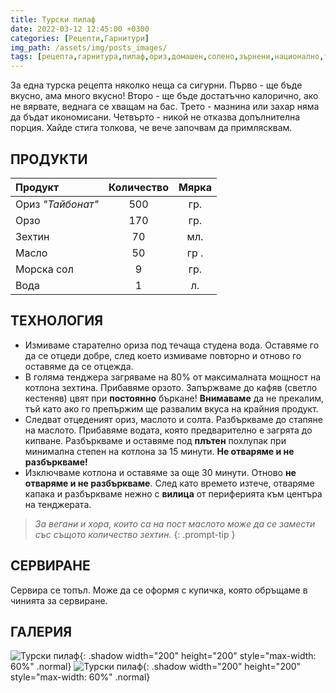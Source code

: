 ```yaml
---
title: Турски пилаф
date: 2022-03-12 12:45:00 +0300
categories: [Рецепти,Гарнитури]
img_path: /assets/img/posts_images/
tags: [рецепта,гарнитура,пилаф,ориз,домашен,солено,зърнени,национално,турско,постно]   # TAG names should always be lowercase
---
```


За една турска рецепта няколко неща са сигурни. Първо - ще бъде вкусно, ама много вкусно! Второ - ще бъде достатъчно калорично, ако не вярвате, веднага се хващам на бас. Трето - мазнина или захар няма да бъдат икономисани. Четвърто - никой не отказва допълнителна порция. Хайде стига толкова, че вече започвам да примлясквам.

## **ПРОДУКТИ**

| Продукт                    |Количество  |Мярка   |
|:---------------------------|:----------:|:------:|
|Ориз *"Тайбонат"*           |500         |гр.     |
|Орзо                        |170         |гр.     |
|Зехтин                      |70          |мл.     |
|Масло                       |50          |гр .    |
|Морска сол                  |9           |гр.     |
|Вода                        |1           |л.      |

## **ТЕХНОЛОГИЯ**

* Измиваме старателно ориза под течаща студена вода. Оставяме го да се отцеди добре, след което измиваме повторно и отново го оставяме да се отцежда.
* В голяма тенджера загряваме на 80% от максималната мощност на котлона зехтина. Прибавяме орзото. Запържваме до кафяв (светло кестеняв) цвят при **постоянно** бъркане! **Внимаваме** да не прекалим, тъй като ако го препържим ще развалим вкуса на крайния продукт.
* Следват отцеденият ориз, маслото и солта. Разбъркваме до стапяне на маслото. Прибавяме водата, която предварително е загрята до кипване. Разбъркваме и оставяме под **плътен** похлупак при минимална степен на котлона за 15 минути. **Не отваряме и не разбъркваме!**
* Изключваме котлона и оставяме за още 30 минути. Отново **не отваряме и не разбъркваме**. След като времето изтече, отваряме капака и разбъркваме нежно с **вилица** от периферията към центъра на тенджерата.

> *За вегани и хора, които са на пост маслото може да се замести със същото количество зехтин.*
{: .prompt-tip }

## **СЕРВИРАНЕ**

Сервира се топъл. Може да се оформя с купичка, която обръщаме в чинията за сервиране.

## **ГАЛЕРИЯ**

![Турски пилаф](turkish-rice-pilaf-01.jpg){: .shadow width="200" height="200" style="max-width: 60%" .normal}
![Турски пилаф](turkish-rice-pilaf-02.jpg){: .shadow width="200" height="200" style="max-width: 60%" .normal}
